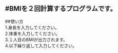 #BMIを２回計算するプログラムです。
---
##使い方  
1.身長を入力してください。  
2.体重を入力してください。  
3.１人目のBMIが出力されます。  
4.以下繰り返して入力してください。
